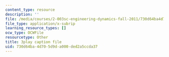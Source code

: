 ```yaml
---
content_type: resource
description: ''
file: /media/courses/2-003sc-engineering-dynamics-fall-2011/730d64ba4d705d9da000ded2a5ccda37_cd8lDtAtJbE.vtt
file_type: application/x-subrip
learning_resource_types: []
ocw_type: OCWFile
resourcetype: Other
title: 3play caption file
uid: 730d64ba-4d70-5d9d-a000-ded2a5ccda37
---
```

